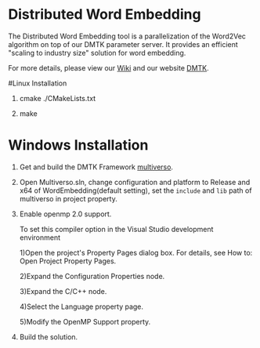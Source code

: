 Distributed Word Embedding
==========

The Distributed Word Embedding tool is a parallelization of the Word2Vec algorithm on top of our DMTK parameter server. It provides an efficient "scaling to industry size" solution for word embedding.

For more details, please view our [Wiki](https://github.com/Microsoft/multiverso/wiki/Word-Embedding) and our website [DMTK](http://www.dmtk.io).

#Linux Installation

1. cmake ./CMakeLists.txt

2. make

# Windows Installation

1. Get and build the DMTK Framework [multiverso](https://github.com/Microsoft/multiverso.git).

2. Open Multiverso.sln, change configuration and platform to Release and x64 of WordEmbedding(default setting), set the ```include``` and ```lib``` path of multiverso in project property.

3. Enable openmp 2.0 support.

   To set this compiler option in the Visual Studio development environment
  
   1)Open the project's Property Pages dialog box. For details, see How to: Open Project Property Pages.
  
   2)Expand the Configuration Properties node.
  
   3)Expand the C/C++ node.
  
   4)Select the Language property page.
  
   5)Modify the OpenMP Support property.
   
4. Build the solution.

